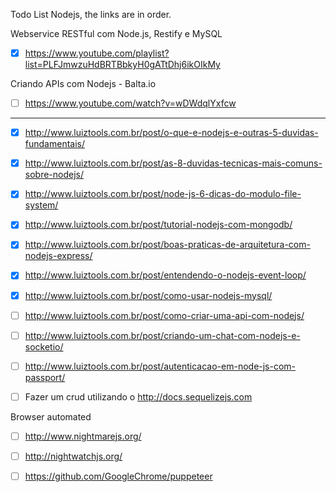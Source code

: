 Todo List Nodejs, the links are in order.

Webservice RESTful com Node.js, Restify e MySQL

- [x] https://www.youtube.com/playlist?list=PLFJmwzuHdBRTBbkyH0gATtDhj6ikOIkMy

Criando APIs com Nodejs - Balta.io
- [ ] https://www.youtube.com/watch?v=wDWdqlYxfcw

---

- [x] http://www.luiztools.com.br/post/o-que-e-nodejs-e-outras-5-duvidas-fundamentais/

- [x] http://www.luiztools.com.br/post/as-8-duvidas-tecnicas-mais-comuns-sobre-nodejs/

- [x] http://www.luiztools.com.br/post/node-js-6-dicas-do-modulo-file-system/

- [x] http://www.luiztools.com.br/post/tutorial-nodejs-com-mongodb/

- [x] http://www.luiztools.com.br/post/boas-praticas-de-arquitetura-com-nodejs-express/

- [x] http://www.luiztools.com.br/post/entendendo-o-nodejs-event-loop/

- [x] http://www.luiztools.com.br/post/como-usar-nodejs-mysql/

- [ ] http://www.luiztools.com.br/post/como-criar-uma-api-com-nodejs/

- [ ] http://www.luiztools.com.br/post/criando-um-chat-com-nodejs-e-socketio/

- [ ] http://www.luiztools.com.br/post/autenticacao-em-node-js-com-passport/

- [ ] Fazer um crud utilizando o http://docs.sequelizejs.com

Browser automated

- [ ] http://www.nightmarejs.org/

- [ ] http://nightwatchjs.org/

- [ ] https://github.com/GoogleChrome/puppeteer

